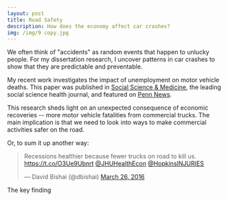 ```yaml
---
layout: post
title: Road Safety
description: How does the economy affect car crashes?
img: /img/9 copy.jpg
---
```


We often think of "accidents" as random events that happen to unlucky people. For my dissertation research, I uncover patterns in car crashes to show that they are predictable and preventable. 

My recent work investigates the impact of unemployment on motor vehicle deaths. This paper was published in [Social Science & Medicine](http://www.sciencedirect.com/science/article/pii/S0277953616300715), the leading social science health journal, and featured on [Penn News](https://news.upenn.edu/news/penn-research-connects-recession-recovery-commercial-truck-fatalities). 

This research sheds light on an unexpected consequence of economic recoveries -- more motor vehicle fatalities from commercial trucks. The main implication is that we need to look into ways to make commercial activities safer on the road. 

Or, to sum it up another way: 
<blockquote class="twitter-tweet" data-lang="en"><p lang="en" dir="ltr">Recessions healthier because fewer trucks on road to kill us. <a href="https://t.co/O3Ue9Ubnrt">https://t.co/O3Ue9Ubnrt</a> <a href="https://twitter.com/JHUHealthEcon">@JHUHealthEcon</a> <a href="https://twitter.com/HopkinsINJURIES">@HopkinsINJURIES</a></p>&mdash; David Bishai (@dbishai) <a href="https://twitter.com/dbishai/status/713695565062795264">March 26, 2016</a></blockquote>
<script async src="//platform.twitter.com/widgets.js" charset="utf-8"></script>

<img class="col three" src="{{ site.baseurl }}/img/trucks.png" align = "middle" alt="" title="truck result"/>

<div class="col three caption">
	The key finding
</div>
